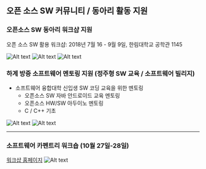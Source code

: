 ## 오픈 소스 SW 커뮤니티 / 동아리 활동 지원

### 오픈소스 SW 동아리 워크샵 지원
 오픈 소스 SW 활용 워크샵: 2018년 7월 16 - 9월 9일, 한림대학교 공학관 1145
 
![Alt text](https://github.com/Hallym-OpenSourceSW/Hallym-OpenSourceSW.github.io/blob/master/img/KakaoTalk_20180813_160611118.jpg)
![Alt text](https://github.com/Hallym-OpenSourceSW/Hallym-OpenSourceSW.github.io/blob/master/img/KakaoTalk_20180813_160613820.jpg)
![Alt text](https://github.com/Hallym-OpenSourceSW/Hallym-OpenSourceSW.github.io/blob/master/img/KakaoTalk_20180813_160614386.jpg)


### 하계 방중 소프트웨어 멘토링 지원 (정주형 SW 교육 / 소프트웨어 빌리지)
  - 소프트웨어 융합대학 신입생 SW 코딩 교육을 위한 멘토링
       - 오픈소스 SW 자바 안드로이드 교육 멘토링
       - 오픈소스 HW/SW 아두이노 멘토링
       - C / C++ 기초 
     
![Alt text](https://github.com/Hallym-OpenSourceSW/Hallym-OpenSourceSW.github.io/blob/master/img/KakaoTalk_20180813_160710291.jpg)
![Alt text](https://github.com/Hallym-OpenSourceSW/Hallym-OpenSourceSW.github.io/blob/master/img/KakaoTalk_20180813_160710781.jpg)


*  *  *

### 소프트웨어 카펜트리 워크숍 (10월 27일-28일)
[워크샵 홈페이지](https://statkclee.github.io/2018-10-27-hallym/?fbclid=IwAR0MOtAW5EAYyg0VCzGXV5njSDntFtRk65ZambRti-lwjfh28LI4aFv2WLc)
![Alt text](https://github.com/Hallym-OpenSourceSW/Hallym-OpenSourceSW.github.io/blob/master/img/swcarpentry.JPG)
